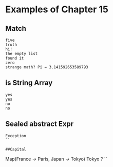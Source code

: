 Examples of Chapter 15
==========

## Match
```
five
truth
hi!
the empty list
found it
zero
strange math? Pi = 3.141592653589793
```

## is String Array
```
yes
yes
no
no
```

## Sealed abstract Expr
```
Exception
``

##Capital
```
Map(France -> Paris, Japan -> Tokyo)
Tokyo
?
``